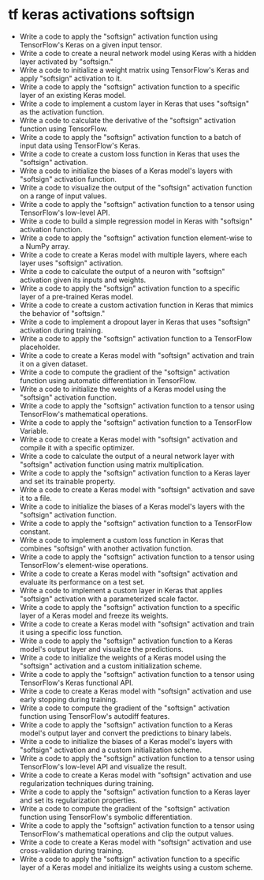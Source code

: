 # tf keras activations softsign

- Write a code to apply the "softsign" activation function using TensorFlow's Keras on a given input tensor.
- Write a code to create a neural network model using Keras with a hidden layer activated by "softsign."
- Write a code to initialize a weight matrix using TensorFlow's Keras and apply "softsign" activation to it.
- Write a code to apply the "softsign" activation function to a specific layer of an existing Keras model.
- Write a code to implement a custom layer in Keras that uses "softsign" as the activation function.
- Write a code to calculate the derivative of the "softsign" activation function using TensorFlow.
- Write a code to apply the "softsign" activation function to a batch of input data using TensorFlow's Keras.
- Write a code to create a custom loss function in Keras that uses the "softsign" activation.
- Write a code to initialize the biases of a Keras model's layers with "softsign" activation function.
- Write a code to visualize the output of the "softsign" activation function on a range of input values.
- Write a code to apply the "softsign" activation function to a tensor using TensorFlow's low-level API.
- Write a code to build a simple regression model in Keras with "softsign" activation function.
- Write a code to apply the "softsign" activation function element-wise to a NumPy array.
- Write a code to create a Keras model with multiple layers, where each layer uses "softsign" activation.
- Write a code to calculate the output of a neuron with "softsign" activation given its inputs and weights.
- Write a code to apply the "softsign" activation function to a specific layer of a pre-trained Keras model.
- Write a code to create a custom activation function in Keras that mimics the behavior of "softsign."
- Write a code to implement a dropout layer in Keras that uses "softsign" activation during training.
- Write a code to apply the "softsign" activation function to a TensorFlow placeholder.
- Write a code to create a Keras model with "softsign" activation and train it on a given dataset.
- Write a code to compute the gradient of the "softsign" activation function using automatic differentiation in TensorFlow.
- Write a code to initialize the weights of a Keras model using the "softsign" activation function.
- Write a code to apply the "softsign" activation function to a tensor using TensorFlow's mathematical operations.
- Write a code to apply the "softsign" activation function to a TensorFlow Variable.
- Write a code to create a Keras model with "softsign" activation and compile it with a specific optimizer.
- Write a code to calculate the output of a neural network layer with "softsign" activation function using matrix multiplication.
- Write a code to apply the "softsign" activation function to a Keras layer and set its trainable property.
- Write a code to create a Keras model with "softsign" activation and save it to a file.
- Write a code to initialize the biases of a Keras model's layers with the "softsign" activation function.
- Write a code to apply the "softsign" activation function to a TensorFlow constant.
- Write a code to implement a custom loss function in Keras that combines "softsign" with another activation function.
- Write a code to apply the "softsign" activation function to a tensor using TensorFlow's element-wise operations.
- Write a code to create a Keras model with "softsign" activation and evaluate its performance on a test set.
- Write a code to implement a custom layer in Keras that applies "softsign" activation with a parameterized scale factor.
- Write a code to apply the "softsign" activation function to a specific layer of a Keras model and freeze its weights.
- Write a code to create a Keras model with "softsign" activation and train it using a specific loss function.
- Write a code to apply the "softsign" activation function to a Keras model's output layer and visualize the predictions.
- Write a code to initialize the weights of a Keras model using the "softsign" activation and a custom initialization scheme.
- Write a code to apply the "softsign" activation function to a tensor using TensorFlow's Keras functional API.
- Write a code to create a Keras model with "softsign" activation and use early stopping during training.
- Write a code to compute the gradient of the "softsign" activation function using TensorFlow's autodiff features.
- Write a code to apply the "softsign" activation function to a Keras model's output layer and convert the predictions to binary labels.
- Write a code to initialize the biases of a Keras model's layers with "softsign" activation and a custom initialization scheme.
- Write a code to apply the "softsign" activation function to a tensor using TensorFlow's low-level API and visualize the result.
- Write a code to create a Keras model with "softsign" activation and use regularization techniques during training.
- Write a code to apply the "softsign" activation function to a Keras layer and set its regularization properties.
- Write a code to compute the gradient of the "softsign" activation function using TensorFlow's symbolic differentiation.
- Write a code to apply the "softsign" activation function to a tensor using TensorFlow's mathematical operations and clip the output values.
- Write a code to create a Keras model with "softsign" activation and use cross-validation during training.
- Write a code to apply the "softsign" activation function to a specific layer of a Keras model and initialize its weights using a custom scheme.
